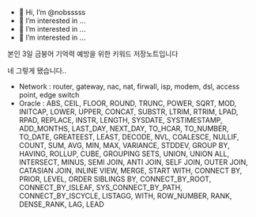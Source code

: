 - 👋 Hi, I’m @nobsssss
- 👀 I’m interested in ...
- 👀 I’m interested in ...
- 👀 I’m interested in ... 

본인 3일 금붕어 기억력 예방을 위한 키워드 저장노트입니다

네 그렇게 됐습니다..

- Network : router, gateway, nac, nat, firwall, isp, modem, dsl, access point, edge switch
- Oracle : ABS, CEIL, FLOOR, ROUND, TRUNC, POWER, SQRT, MOD, INITCAP, LOWER, UPPER, CONCAT, SUBSTR, LTRIM, RTRIM, LPAD, RPAD, REPLACE, INSTR, LENGTH, SYSDATE, SYSTIMESTAMP, ADD_MONTHS, LAST_DAY, NEXT_DAY, TO_HCAR, TO_NUMBER, TO_DATE, GREATEEST, LEAST, DECODE, NVL, COALESCE, NULLIF, COUNT, SUM, AVG, MIN, MAX, VARIANCE, STDDEV, GROUP BY, HAVING, ROLLUP, CUBE, GROUPING SETS, UNION, UNION ALL, INTERSECT, MINUS, SEMI JOIN, ANTI JOIN, SELF JOIN, OUTER JOIN, CATASIAN JOIN, INLINE VIEW, MERGE, START WITH, CONNECT BY, PRIOR, LEVEL, ORDER SIBLINGS BY, CONNECT_BY_ROOT, CONNECT_BY_ISLEAF, SYS_CONNECT_BY_PATH, CONNECT_BY_ISCYCLE, LISTAGG, WITH, ROW_NUMBER, RANK, DENSE_RANK, LAG, LEAD
